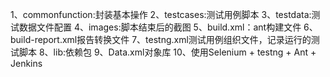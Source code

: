 1、commonfunction:封装基本操作
2、testcases:测试用例脚本
3、testdata:测试数据文件配置
4、images:脚本结束后的截图
5、build.xml：ant构建文件
6、build-report.xml报告转换文件
7、testng.xml测试用例组织文件，记录运行的测试脚本
8、lib:依赖包
9、Data.xml对象库
10、使用Selenium + testng + Ant + Jenkins
